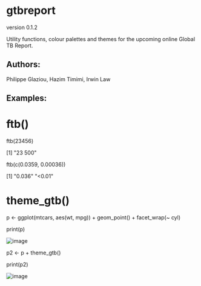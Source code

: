 # gtbreport
version 0.1.2

Utility functions, colour palettes and themes for the upcoming online Global TB Report.

## Authors: 
Philippe Glaziou, Hazim Timimi, Irwin Law


## Examples:

# ftb()
ftb(23456)

[1] "23 500"

ftb(c(0.0359, 0.00036))

[1] "0.036" "<0.01"

# theme_gtb()
p <- ggplot(mtcars, aes(wt, mpg)) + geom_point() + facet_wrap(~ cyl)

print(p)

![image](https://user-images.githubusercontent.com/233963/119774215-20e8e980-bec2-11eb-818a-99e76043d2a9.png)


p2 <- p + theme_gtb()

print(p2)

![image](https://user-images.githubusercontent.com/233963/119774243-2a725180-bec2-11eb-8b6d-8b3f205ef6de.png)
